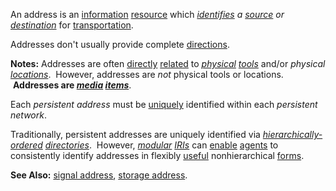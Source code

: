 An address is an [information](https://github.com/gcassel/Modular-Organization-Terminology/blob/master/terms/information.md) [resource](https://github.com/gcassel/Modular-Organization-Terminology/blob/master/terms/resource.md) which *[identifies](https://github.com/gcassel/Modular-Organization-Terminology/blob/master/terms/identify.md) a *[source](https://github.com/gcassel/Modular-Organization-Terminology/blob/master/terms/source.md)* or [destination](https://github.com/gcassel/Modular-Organization-Terminology/blob/master/terms/destination.md)* for [transportation](https://github.com/gcassel/Modular-Organization-Terminology/blob/master/terms/transport.md).

Addresses don't usually provide complete [directions](https://github.com/gcassel/Modular-Organization-Terminology/blob/master/terms/direct.md).

**Notes:**  Addresses are often [directly](https://github.com/gcassel/Modular-Organization-Terminology/blob/master/terms/direct.md) [related](https://github.com/gcassel/Modular-Organization-Terminology/blob/master/terms/relationship.md) to *[physical](https://github.com/gcassel/Modular-Organization-Terminology/blob/master/terms/physical.md) [tools](https://github.com/gcassel/Modular-Organization-Terminology/blob/master/terms/tool.md)* and/or *physical [locations](https://github.com/gcassel/Modular-Organization-Terminology/blob/master/terms/location.md)*.  However, addresses are *not* physical tools or locations.  **Addresses are *[media](https://github.com/gcassel/Modular-Organization-Terminology/blob/master/terms/media.md) [items](https://github.com/gcassel/Modular-Organization-Terminology/blob/master/terms/item.md)***.

Each *persistent address* must be [uniquely](https://github.com/gcassel/Modular-Organization-Terminology/blob/master/terms/unique.md) identified within each *persistent network*.

Traditionally, persistent addresses are uniquely identified via *[hierarchically-](https://github.com/gcassel/Modular-Organization-Terminology/blob/master/terms/hierarchy.md)[ordered](https://github.com/gcassel/Modular-Organization-Terminology/blob/master/terms/order.md) [directories](https://github.com/gcassel/Modular-Organization-Terminology/blob/master/terms/directory.md)*.  However, *[modular](https://github.com/gcassel/Modular-Organization-Terminology/blob/master/terms/modular.md) [IRIs](https://en.wikipedia.org/wiki/Internationalized_Resource_Identifier)* can [enable](https://github.com/gcassel/Modular-Organization-Terminology/blob/master/terms/enable.md) [agents](https://github.com/gcassel/Modular-Organization-Terminology/blob/master/terms/agent.md) to consistently identify addresses in flexibly [useful](https://github.com/gcassel/Modular-Organization-Terminology/blob/master/terms/use.md) nonhierarchical [forms](https://github.com/gcassel/Modular-Organization-Terminology/blob/master/terms/form.md). 

**See Also:** [signal address](https://github.com/gcassel/Modular-Organization-Terminology/blob/master/compound-terms.md), [storage address](https://github.com/gcassel/Modular-Organization-Terminology/blob/master/compound-terms/storage-address.md).
